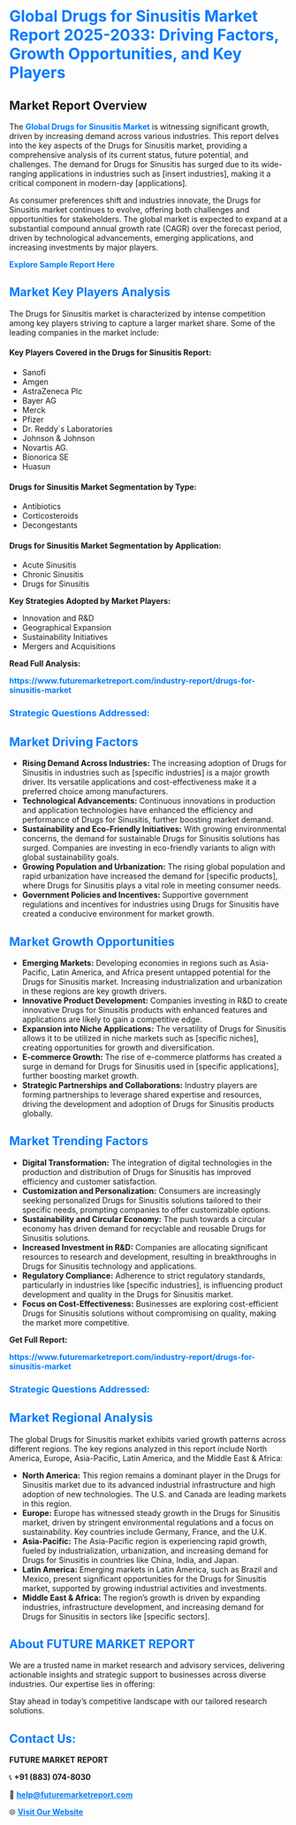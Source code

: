 <h1 style="color: #007BFF;">Global Drugs for Sinusitis Market Report 2025-2033: Driving Factors, Growth Opportunities, and Key Players</h1>

<section id="overview">
<h2>Market Report Overview</h2>
<p>The <a href="https://www.futuremarketreport.com/industry-report/drugs-for-sinusitis-market" style="color: #007BFF; text-decoration: none;"><strong>Global Drugs for Sinusitis Market</strong></a> is witnessing significant growth, driven by increasing demand across various industries. This report delves into the key aspects of the Drugs for Sinusitis market, providing a comprehensive analysis of its current status, future potential, and challenges. The demand for Drugs for Sinusitis has surged due to its wide-ranging applications in industries such as [insert industries], making it a critical component in modern-day [applications].</p>
<p>As consumer preferences shift and industries innovate, the Drugs for Sinusitis market continues to evolve, offering both challenges and opportunities for stakeholders. The global market is expected to expand at a substantial compound annual growth rate (CAGR) over the forecast period, driven by technological advancements, emerging applications, and increasing investments by major players.</p>
</section>

<section id="overview">
<p><a href="https://www.futuremarketreport.com/request-sample/reportId=121859" style="color: #007BFF; text-decoration: none;"><strong>Explore Sample Report Here</strong></a></p>
</section>

<section id="key-players">
<h2 style="color: #007BFF;">Market Key Players Analysis</h2>
<p>The Drugs for Sinusitis market is characterized by intense competition among key players striving to capture a larger market share. Some of the leading companies in the market include:</p>
<h4>Key Players Covered in the Drugs for Sinusitis Report:</h4>
<ul><li>Sanofi</li><li>Amgen</li><li>AstraZeneca Plc</li><li>Bayer AG</li><li>Merck</li><li>Pfizer</li><li>Dr. Reddy`s Laboratories</li><li>Johnson &amp; Johnson</li><li>Novartis AG.</li><li>Bionorica SE</li><li>Huasun</li></ul>
<h4>Drugs for Sinusitis Market Segmentation by Type:</h4>
<ul><li>Antibiotics</li><li>Corticosteroids</li><li>Decongestants</li></ul>

<h4>Drugs for Sinusitis Market Segmentation by Application:</h4>
<ul><li>Acute Sinusitis</li><li>Chronic Sinusitis</li><li>Drugs for Sinusitis</li></ul>
<p><strong>Key Strategies Adopted by Market Players:</strong></p>
<ul>
<li>Innovation and R&D</li>
<li>Geographical Expansion</li>
<li>Sustainability Initiatives</li>
<li>Mergers and Acquisitions</li>
</ul>
</section>

<section>
<p><strong>Read Full Analysis: </strong></p><a href="https://www.futuremarketreport.com/industry-report/drugs-for-sinusitis-market" style="color: #007BFF; text-decoration: none;"><strong>https://www.futuremarketreport.com/industry-report/drugs-for-sinusitis-market</strong></a>
<h3 style="color: #007BFF;">Strategic Questions Addressed:</h3>
</section>

<section id="driving-factors">
<h2 style="color: #007BFF;">Market Driving Factors</h2>
<ul>
<li><strong>Rising Demand Across Industries:</strong> The increasing adoption of Drugs for Sinusitis in industries such as [specific industries] is a major growth driver. Its versatile applications and cost-effectiveness make it a preferred choice among manufacturers.</li>
<li><strong>Technological Advancements:</strong> Continuous innovations in production and application technologies have enhanced the efficiency and performance of Drugs for Sinusitis, further boosting market demand.</li>
<li><strong>Sustainability and Eco-Friendly Initiatives:</strong> With growing environmental concerns, the demand for sustainable Drugs for Sinusitis solutions has surged. Companies are investing in eco-friendly variants to align with global sustainability goals.</li>
<li><strong>Growing Population and Urbanization:</strong> The rising global population and rapid urbanization have increased the demand for [specific products], where Drugs for Sinusitis plays a vital role in meeting consumer needs.</li>
<li><strong>Government Policies and Incentives:</strong> Supportive government regulations and incentives for industries using Drugs for Sinusitis have created a conducive environment for market growth.</li>
</ul>
</section>

<section id="growth-opportunities">
<h2 style="color: #007BFF;">Market Growth Opportunities</h2>
<ul>
<li><strong>Emerging Markets:</strong> Developing economies in regions such as Asia-Pacific, Latin America, and Africa present untapped potential for the Drugs for Sinusitis market. Increasing industrialization and urbanization in these regions are key growth drivers.</li>
<li><strong>Innovative Product Development:</strong> Companies investing in R&D to create innovative Drugs for Sinusitis products with enhanced features and applications are likely to gain a competitive edge.</li>
<li><strong>Expansion into Niche Applications:</strong> The versatility of Drugs for Sinusitis allows it to be utilized in niche markets such as [specific niches], creating opportunities for growth and diversification.</li>
<li><strong>E-commerce Growth:</strong> The rise of e-commerce platforms has created a surge in demand for Drugs for Sinusitis used in [specific applications], further boosting market growth.</li>
<li><strong>Strategic Partnerships and Collaborations:</strong> Industry players are forming partnerships to leverage shared expertise and resources, driving the development and adoption of Drugs for Sinusitis products globally.</li>
</ul>
</section>

<section id="trending-factors">
<h2 style="color: #007BFF;">Market Trending Factors</h2>
<ul>
<li><strong>Digital Transformation:</strong> The integration of digital technologies in the production and distribution of Drugs for Sinusitis has improved efficiency and customer satisfaction.</li>
<li><strong>Customization and Personalization:</strong> Consumers are increasingly seeking personalized Drugs for Sinusitis solutions tailored to their specific needs, prompting companies to offer customizable options.</li>
<li><strong>Sustainability and Circular Economy:</strong> The push towards a circular economy has driven demand for recyclable and reusable Drugs for Sinusitis solutions.</li>
<li><strong>Increased Investment in R&D:</strong> Companies are allocating significant resources to research and development, resulting in breakthroughs in Drugs for Sinusitis technology and applications.</li>
<li><strong>Regulatory Compliance:</strong> Adherence to strict regulatory standards, particularly in industries like [specific industries], is influencing product development and quality in the Drugs for Sinusitis market.</li>
<li><strong>Focus on Cost-Effectiveness:</strong> Businesses are exploring cost-efficient Drugs for Sinusitis solutions without compromising on quality, making the market more competitive.</li>
</ul>
</section>

<section>
<p><strong>Get Full Report: </strong></p><a href="https://www.futuremarketreport.com/industry-report/drugs-for-sinusitis-market" style="color: #007BFF; text-decoration: none;"><strong>https://www.futuremarketreport.com/industry-report/drugs-for-sinusitis-market</strong></a>
<h3 style="color: #007BFF;">Strategic Questions Addressed:</h3>
</section>


<section id="regional-analysis">
<h2 style="color: #007BFF;">Market Regional Analysis</h2>
<p>The global Drugs for Sinusitis market exhibits varied growth patterns across different regions. The key regions analyzed in this report include North America, Europe, Asia-Pacific, Latin America, and the Middle East & Africa:</p>
<ul>
<li><strong>North America:</strong> This region remains a dominant player in the Drugs for Sinusitis market due to its advanced industrial infrastructure and high adoption of new technologies. The U.S. and Canada are leading markets in this region.</li>
<li><strong>Europe:</strong> Europe has witnessed steady growth in the Drugs for Sinusitis market, driven by stringent environmental regulations and a focus on sustainability. Key countries include Germany, France, and the U.K.</li>
<li><strong>Asia-Pacific:</strong> The Asia-Pacific region is experiencing rapid growth, fueled by industrialization, urbanization, and increasing demand for Drugs for Sinusitis in countries like China, India, and Japan.</li>
<li><strong>Latin America:</strong> Emerging markets in Latin America, such as Brazil and Mexico, present significant opportunities for the Drugs for Sinusitis market, supported by growing industrial activities and investments.</li>
<li><strong>Middle East & Africa:</strong> The region’s growth is driven by expanding industries, infrastructure development, and increasing demand for Drugs for Sinusitis in sectors like [specific sectors].</li>
</ul>
</section>

<footer>
<h2 style="color: #007BFF;">About FUTURE MARKET REPORT</h2>
<p>We are a trusted name in market research and advisory services, delivering actionable insights and strategic support to businesses across diverse industries. Our expertise lies in offering:</p>

<p>Stay ahead in today’s competitive landscape with our tailored research solutions.</p>

<h2 style="color: #007BFF;">Contact Us:</h2>
<p><strong>FUTURE MARKET REPORT</strong></p>
<p>📞 <strong>+91 (883) 074-8030</strong></p>
<p>📧 <strong><a href="mailto:help@futuremarketreport.com" style="color: #007BFF;">help@futuremarketreport.com</a></strong></p>
<p>🌐 <strong><a href="https://www.futuremarketreport.com/" style="color: #007BFF;">Visit Our Website</a></strong></p>
</footer>